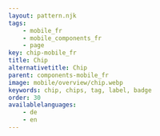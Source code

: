```yaml
---
layout: pattern.njk
tags: 
    - mobile_fr
    - mobile_components_fr
    - page
key: chip-mobile_fr
title: Chip
alternativetitle: Chip
parent: components-mobile_fr
image: mobile/overview/chip.webp
keywords: chip, chips, tag, label, badge
order: 30
availablelanguages: 
    - de
    - en
---
```


